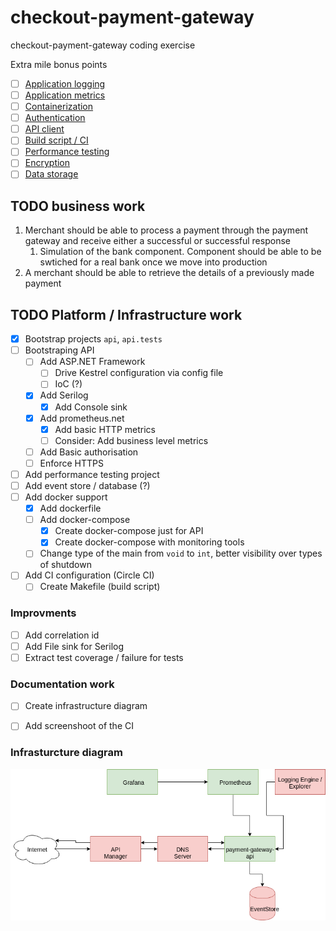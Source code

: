# checkout-payment-gateway

checkout-payment-gateway coding exercise


Extra mile bonus points

- [ ] [Application logging](/docs/bonus-points.md#application-logging)
- [ ] [Application metrics](/docs/bonus-points.md#application-metrics)
- [ ] [Containerization](/docs/bonus-points.md#containerization)
- [ ] [Authentication](/docs/bonus-points.md#authentication)
- [ ] [API client](/docs/bonus-points.md#api-client)
- [ ] [Build script / CI](/docs/bonus-points.md#build-script--ci)
- [ ] [Performance testing](/docs/bonus-points.md#performance-testing)
- [ ] [Encryption](/docs/bonus-points.md#encryption)
- [ ] [Data storage](/docs/bonus-points.md#data-storage)

## TODO business work

1. Merchant should be able to process a payment through the payment gateway 
and receive either a successful or successful response
    1. Simulation of the bank component. Component should be able to be swtiched for 
    a real bank once we move into production
2. A merchant should be able to retrieve the details of a previously made payment

## TODO Platform / Infrastructure work

- [x] Bootstrap projects `api`, `api.tests`
- [ ] Bootstraping API
    - [ ] Add ASP.NET Framework
        - [ ] Drive Kestrel configuration via config file
        - [ ] IoC (?)
    - [x] Add Serilog
        - [x] Add Console sink
    - [x] Add prometheus.net
        - [x] Add basic HTTP metrics
        - [ ] Consider: Add business level metrics
    - [ ] Add Basic authorisation
    - [ ] Enforce HTTPS
- [ ] Add performance testing project
- [ ] Add event store / database (?)
- [ ] Add docker support
    - [x] Add dockerfile
    - [ ] Add docker-compose
        - [x] Create docker-compose just for API
        - [x] Create docker-compose with monitoring tools
    - [ ] Change type of the main from `void` to `int`, 
    better visibility over types of shutdown
- [ ] Add CI configuration (Circle CI)
    - [ ] Create Makefile (build script)
    
### Improvments

- [ ] Add correlation id
- [ ] Add File sink for Serilog
- [ ] Extract test coverage / failure for tests

### Documentation work

- [ ] Create infrastructure diagram
- [ ] Add screenshoot of the CI


### Infrasturcture diagram

![Infrasturcture diagram](/docs/infrastructure-architecture.png)